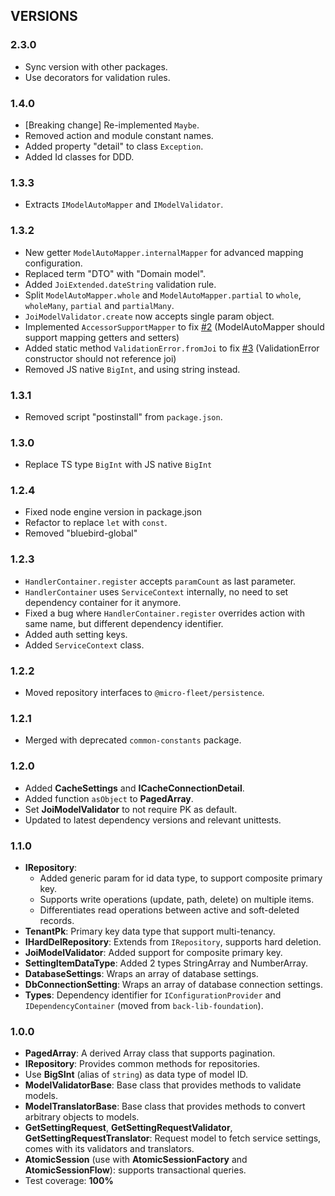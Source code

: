 ## VERSIONS

### 2.3.0
- Sync version with other packages.
- Use decorators for validation rules.

### 1.4.0
- [Breaking change] Re-implemented `Maybe`.
- Removed action and module constant names.
- Added property "detail" to class `Exception`.
- Added Id classes for DDD.

### 1.3.3
- Extracts `IModelAutoMapper` and `IModelValidator`.

### 1.3.2
- New getter `ModelAutoMapper.internalMapper` for advanced mapping configuration.
- Replaced term "DTO" with "Domain model".
- Added `JoiExtended.dateString` validation rule.
- Split `ModelAutoMapper.whole` and `ModelAutoMapper.partial` to `whole`, `wholeMany`, `partial` and `partialMany`.
- `JoiModelValidator.create` now accepts single param object.
- Implemented `AccessorSupportMapper` to fix [#2](https://github.com/gennovative/micro-fleet-common/issues/2) (ModelAutoMapper should support mapping getters and setters)
- Added static method `ValidationError.fromJoi` to fix [#3](https://github.com/gennovative/micro-fleet-common/issues/3) (ValidationError constructor should not reference joi)
- Removed JS native `BigInt`, and using string instead.

### 1.3.1
- Removed script "postinstall" from `package.json`.

### 1.3.0
- Replace TS type `BigInt` with JS native `BigInt`

### 1.2.4
- Fixed node engine version in package.json
- Refactor to replace `let` with `const`.
- Removed "bluebird-global"

### 1.2.3
- `HandlerContainer.register` accepts `paramCount` as last parameter.
- `HandlerContainer` uses `ServiceContext` internally, no need to set dependency container for it anymore.
- Fixed a bug where `HandlerContainer.register` overrides action with same name, but different dependency identifier.
- Added auth setting keys.
- Added `ServiceContext` class.

### 1.2.2
- Moved repository interfaces to `@micro-fleet/persistence`.

### 1.2.1
- Merged with deprecated `common-constants` package.

### 1.2.0
- Added **CacheSettings** and **ICacheConnectionDetail**.
- Added function `asObject` to **PagedArray**.
- Set **JoiModelValidator** to not require PK as default.
- Updated to latest dependency versions and relevant unittests.

### 1.1.0

* **IRepository**: 
    - Added generic param for id data type, to support composite primary key.
    - Supports write operations (update, path, delete) on multiple items.
    - Differentiates read operations between active and soft-deleted records.
* **TenantPk**: Primary key data type that support multi-tenancy.
* **IHardDelRepository**: Extends from `IRepository`, supports hard deletion.
* **JoiModelValidator**: Added support for composite primary key.
* **SettingItemDataType**: Added 2 types StringArray and NumberArray.
* **DatabaseSettings**: Wraps an array of database settings.
* **DbConnectionSetting**: Wraps an array of database connection settings.
* **Types**: Dependency identifier for `IConfigurationProvider` and `IDependencyContainer` (moved from `back-lib-foundation`).

### 1.0.0

* **PagedArray<T>**: A derived Array class that supports pagination.
* **IRepository**: Provides common methods for repositories.
* Use **BigSInt** (alias of `string`) as data type of model ID.
* **ModelValidatorBase**: Base class that provides methods to validate models.
* **ModelTranslatorBase**: Base class that provides methods to convert arbitrary objects to models.
* **GetSettingRequest**, **GetSettingRequestValidator**, **GetSettingRequestTranslator**: Request model to fetch service settings, comes with its validators and translators.
* **AtomicSession** (use with **AtomicSessionFactory** and **AtomicSessionFlow**): supports transactional queries.
* Test coverage: **100%**